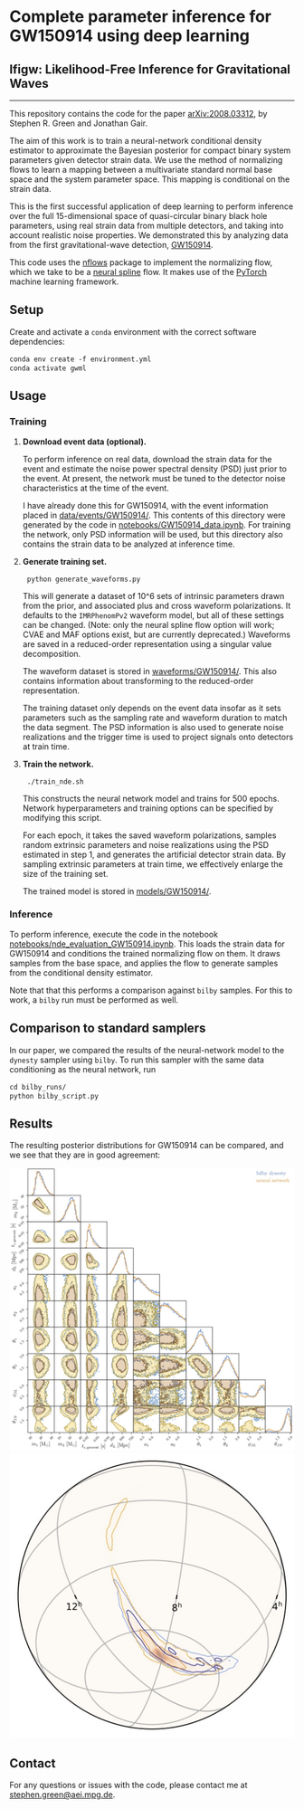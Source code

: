 # Complete parameter inference for GW150914 using deep learning

## lfigw: Likelihood-Free Inference for Gravitational Waves

----

This repository contains the code for the paper [arXiv:2008.03312](https://arxiv.org/abs/2008.03312), by Stephen R. Green and Jonathan Gair.

The aim of this work is to train a neural-network conditional density estimator to approximate the Bayesian posterior for compact binary system parameters given detector strain data. We use the method of normalizing flows to learn a mapping between a multivariate standard normal base space and the system parameter space. This mapping is conditional on the strain data.

This is the first successful application of deep learning to perform inference over the full 15-dimensional space of quasi-circular binary black hole parameters, using real strain data from multiple detectors, and taking into account realistic noise properties. We demonstrated this by analyzing data from the first gravitational-wave detection, [GW150914](https://en.wikipedia.org/wiki/First_observation_of_gravitational_waves).

This code uses the [nflows](https://github.com/bayesiains/nflows) package to implement the normalizing flow, which we take to be a [neural spline](https://arxiv.org/abs/2002.03712) flow. It makes use of the [PyTorch](https://pytorch.org) machine learning framework.

## Setup

Create and activate a `conda` environment with the correct software dependencies:

    conda env create -f environment.yml
    conda activate gwml

## Usage

### Training

1. **Download event data (optional).**

    To perform inference on real data, download the strain data for the event and estimate the noise power spectral density (PSD) just prior to the event. At present, the network must be tuned to the detector noise characteristics at the time of the event.

    I have already done this for GW150914, with the event information placed in [data/events/GW150914/](data/events/GW150914/). This contents of this directory were generated by the code in [notebooks/GW150914_data.ipynb](notebooks/GW150914_data.ipynb). For training the network, only PSD information will be used, but this directory also contains the strain data to be analyzed at inference time.

2. **Generate training set.**

        python generate_waveforms.py

    This will generate a dataset of 10^6 sets of intrinsic parameters drawn from the prior, and associated plus and cross waveform polarizations. It defaults to the `IMRPhenomPv2` waveform model, but all of these settings can be changed. (Note: only the neural spline flow option will work; CVAE and MAF options exist, but are currently deprecated.) Waveforms are saved in a reduced-order representation using a singular value decomposition.

    The waveform dataset is stored in [waveforms/GW150914/](waveforms/GW150914/). This also contains information about transforming to the reduced-order representation.

    The training dataset only depends on the event data insofar as it sets parameters such as the sampling rate and waveform duration to match the data segment. The PSD information is also used to generate noise realizations and the trigger time is used to project signals onto detectors at train time.

3. **Train the network.**

        ./train_nde.sh

     This constructs the neural network model and trains for 500 epochs. Network hyperparameters and training options can be specified by modifying this script.

     For each epoch, it takes the saved waveform polarizations, samples random extrinsic parameters and noise realizations using the PSD estimated in step 1, and generates the artificial detector strain data. By sampling extrinsic parameters at train time, we effectively enlarge the size of the training set.

     The trained model is stored in [models/GW150914/](models/GW150914/).

### Inference

To perform inference, execute the code in the notebook [notebooks/nde_evaluation_GW150914.ipynb](notebooks/nde_evaluation_GW150914.ipynb). This loads the strain data for GW150914 and conditions the trained normalizing flow on them. It draws samples from the base space, and applies the flow to generate samples from the conditional density estimator.

Note that that this performs a comparison against `bilby` samples. For this to work, a `bilby` run must be performed as well.

## Comparison to standard samplers

In our paper, we compared the results of the neural-network model to the `dynesty` sampler using `bilby`. To run this sampler with the same data conditioning as the neural network, run

    cd bilby_runs/
    python bilby_script.py

## Results

The resulting posterior distributions for GW150914 can be compared, and we see that they are in good agreement:

![Posterior](figures/posterior_most.jpg)
![Sky position](figures/skymap.jpg)

## Contact

For any questions or issues with the code, please contact me at stephen.green@aei.mpg.de.
